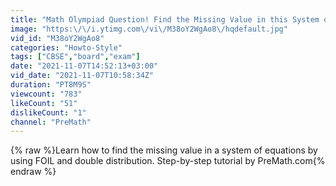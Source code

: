 ```yaml
---
title: "Math Olympiad Question! Find the Missing Value in this System of Equations | Step-by-Step Tutorial"
image: "https:\/\/i.ytimg.com\/vi\/M38oY2WgAo8\/hqdefault.jpg"
vid_id: "M38oY2WgAo8"
categories: "Howto-Style"
tags: ["CBSE","board","exam"]
date: "2021-11-07T14:52:13+03:00"
vid_date: "2021-11-07T10:58:34Z"
duration: "PT8M9S"
viewcount: "783"
likeCount: "51"
dislikeCount: "1"
channel: "PreMath"
---
```

{% raw %}Learn how to find the missing value in a system of equations by using FOIL and double distribution. Step-by-step tutorial by PreMath.com{% endraw %}

